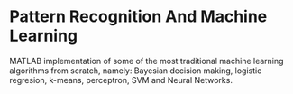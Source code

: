 # Pattern Recognition And Machine Learning
MATLAB implementation of some of the most traditional machine learning algorithms from scratch, namely: Bayesian decision making, logistic regresion, k-means, perceptron, SVM and Neural Networks.
